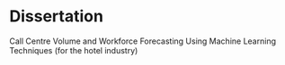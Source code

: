 # Dissertation
Call Centre Volume and Workforce Forecasting Using Machine Learning Techniques (for the hotel industry)
